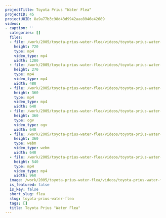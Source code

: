 ```yaml
---
projectTitle: Toyota Prius "Water Flea"
projectID: 45
projectUUID: 8a9a77b3c98d43d9942aae8046e42689
videos:
- caption: ''
  categories: []
  files:
  - file: /work/2005/toyota-prius-water-flea/videos/toyota-prius-water-flea/toyota-prius-water-flea-1280x720.mp4
    height: 720
    type: mp4
    video_type: mp4
    width: 1280
  - file: /work/2005/toyota-prius-water-flea/videos/toyota-prius-water-flea/toyota-prius-water-flea-480x270.mp4
    height: 270
    type: mp4
    video_type: mp4
    width: 480
  - file: /work/2005/toyota-prius-water-flea/videos/toyota-prius-water-flea/toyota-prius-water-flea-640x360.mp4
    height: 360
    type: mp4
    video_type: mp4
    width: 640
  - file: /work/2005/toyota-prius-water-flea/videos/toyota-prius-water-flea/toyota-prius-water-flea-640x360.ogv
    height: 360
    type: ogv
    video_type: ogv
    width: 640
  - file: /work/2005/toyota-prius-water-flea/videos/toyota-prius-water-flea/toyota-prius-water-flea-640x360.webm
    height: 360
    type: webm
    video_type: webm
    width: 640
  - file: /work/2005/toyota-prius-water-flea/videos/toyota-prius-water-flea/toyota-prius-water-flea-960x540.mp4
    height: 540
    type: mp4
    video_type: mp4
    width: 960
  image: /work/2005/toyota-prius-water-flea/videos/toyota-prius-water-flea/toyota-prius-water-flea.02.jpg
  is_featured: false
  is_key: false
  short_slug: flea
  slug: toyota-prius-water-flea
  tags: []
  title: Toyota Prius "Water Flea"
---
```

